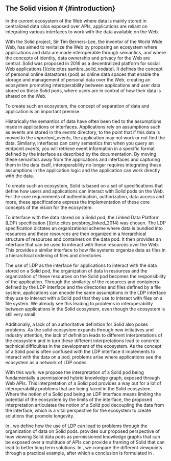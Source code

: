 ## The Solid vision # {#introduction}


<!-- Why data on the Web being distributed over centralized data silos is BAD :( -->

<!-- Solid envisions an ecosystem of users having control over data and privacy, and where data interoperability is the standard not the exception -->

<!-- The KEY driver here is the separation of applications and data. Applications run everywhere. the data is in your pod -->

<!-- Semantics in data enable the ecosystem to  -->

























In the current ecosystem of the Web where data is mainly stored in centralized data silos exposed over APIs, applications are reliant on integrating various interfaces to work with the data available on the Web.
<!-- The Solid Proposal --> 
With the Solid project, Sir Tim Berners-Lee, the inventor of the World Wide Web, has aimed to revitalize the Web by proposing an ecosystem where applications and data are made interoperable through semantics, and where the concepts of identity, data ownership and privacy for the Web are central.
Solid was proposed in 2016 as a decentralized platform for social Web applications [](cite:cites sambra_solid_nodate).
It defines the concept of personal online datastores (pod) as online data spaces that enable the storage and management of personal data over the Web, 
creating an ecosystem promoting interoperability between applications and user data stored on these Solid pods, 
where users are in control of how their data is shared on the Web.
<!-- Permissions and splitting apps and data -->
To create such an ecosystem,
the concept of separation of data and application is an important premise.
<!-- Semantics are key -->
Historically the semantics of data have often been tied to the assumptions made in applications or interfaces. 
Applications rely on assumptions such as events are stored in the *events* directory, to the point that if this data is moved to the *important_events*, the application may not work or not find the data.
Similarly, interfaces can carry semantics that when you query an endpoint *events*, you will retrieve event information in a specific format defined by the interface as described by the documentation.
By moving these semantics away from the applications and interfaces and capturing them in the data itself,
interoperability no longer requires integrating these assumptions in the application logic and the application can work directly with the data.

<!-- Solid as a set of interfaces -->
To create such an ecosystem, Solid is based on a set of specifications that define how users and applications can interact with Solid pods on the Web.
For the core requirements of authentication, authorization, data access and more, these specifications express the implementation of these core concepts of the vision for the ecosystem.
<!-- Especially the LDP interface -->
To interface with the data stored on a Solid pod, the Linked Data Platform (LDP) specification [](cite:cites presbrey_linked_2014) was chosen. 
The LDP specification dictates an organizational scheme where data is bundled into resources and these resources are then organized in a hierarchical structure of resources and containers on the data pod.
It then provides an interface that can be used to interact with these resources over the Web.
This provides a similar interface to how file systems organize data as files in a hierarchical ordering of files and directories.

<!-- That lead to application bias in the data -->
The use of LDP as the interface for applications to interact with the data stored on a Solid pod, the organization of data in resources and the organization of these resources on the Solid pod becomes the responsibility of the application. 
Through the similarity of the resources and containers defined by the LDP interface and the directories and files defined by a file system,
applications can encode the same assumptions in the LDP interface they use to interact with a Solid pod that they use to interact with files on a file system.
We already see this leading to problems in interoperability between applications in the Solid ecosystem, even though the ecosystem is still very small.

<!-- Made worse by lack of authoritative definition -->
Additionally, a lack of an authoritative definition for Solid also poses problems.
As the solid ecosystem expands through new initiatives and industry attention, the lack of definition leads to different interpretations of the ecosystem and in turn these different interpretations lead to concrete technical difficulties in the development of the ecosystem.
As the concept of a Solid pod is often confused with the LDP interface it implements to interact with the data on a pod,
problems arise where applications see the ecosystem as a network of LDP nodes.

<!-- We propose a new perspective -->
With this work, we propose the interpretation of a Solid pod being fundamentally a permissioned hybrid knowledge graph, exposed through Web APIs.
This interpretation of a Solid pod provides a way out for a lot of interoperability problems that are being faced in the Solid ecosystem.
Where the notion of a Solid pod being an LDP interface means limiting the potential of the ecosystem by the limits of the interface, 
the proposed interpretation articulates the notion of a Solid pod decoupling the data from the interface, which is a vital perspective for the ecosystem to create solutions that promote longevity.


<!-- Sections -->
In [](#problem_statement), we define how the use of LDP can lead to problems through the organization of data on Solid pods.
[](#vision) provides our proposed perspective of how viewing Solid data pods as permissioned knowledge graphs that can be exposed over a multitude of APIs can provide a framing of Solid that can lead to better long term solutions.
In [](#comparison), we compare the different viewpoints through a practical example, after which a conclusion is formulated in [](#conclusion).












<!-- 



The goal of the Solid platform is to present a platform that separates applications and data, creating an ecosystem where multiple applications can seamlessly work with the same data [cite from somewhere? ask Ruben V?]().
For such an ecosystem to exist, the concept of separation of data and application is an important premise.
Through the separation of data and application, implicit assumptions between application and data are broken and must be captured in the semantics of the data.
These semantics then form the basis of the interoperability of this data between applications, as other applications may now use these semantics to make sense of and reuse existing data, where prior local assumptions by applications may have prevented this.

The Solid project provides a platform based on a set of open standards to manage and interact with data in a Personal Online Datastore (POD) [](cite:cites sambra_solid_nodate).
With the goal of facilitating the integration of data for applications over the Web, 
through giving individuals control over this data through deciding access rights and choosing the applications and services allowed to interact with this data, 
new paradigms are needed.

However, as the specifications evolved, we see an evolution in direction of Solid being equated to the specifications used to implement the vision, as opposed to the original vision of a next step for the Web to provide separation between data and applications. -->

<!-- A definition for Solid -->

<!-- ### Separating data and applications
To achieve an ecosystem where different applications can work with the same data, the separation between the data and the applications / services working with the data is an important premise. -->

<!-- ### Semantics and data
A key enabler of this separation is the use of RDF and the adding of semantics to data.
The semantic Web was introduced as an extension to the Web to make data machine-readable [](cite:cites semanticweb).
Two decades later, the standards introduced are more relevant than ever in the goal to creating ecosystems that enable data integration and interoperability for applications.
Where large portions of the semantics of currently available data over the web are  historically stored in documentation of APIs scattered over the internet, semantics in data allow the expressiveness of storing these semantics in the data itself. Instead of requiring to read the documentation of a data source to know that `api.com/users/1234/contacs/` results in a JSON list of contacts for user 1234, the Relational Data Format (RDF) enables us to write these semantics in the data itself, where `</users/1234/> foaf:knows </users/1235>`. Irrespective of the interface exposing this data, the relation between both users can be discovered from the semantics in the data without requiring specific understanding of how the data was retrieved and the implicit semantics that were captured in the exposing API.
 -->




<!-- 
1. werkt dereferencability nog?
2. persistent URIs
3. openlijk toegeven dat het een discussion document is

bezwaren par heijs - wat doe je met blank nodes?
blank nodes -> resource | is vrij contained
blank nodes -> graph | goed weten wat ermee bedoeld wordt - scoping van KG - belangrijk voor updates 

5. contradicting data

framen als discussion

wat als - perspective
 -->
